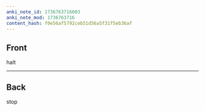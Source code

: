 ```yaml
---
anki_note_id: 1736763716003
anki_note_mod: 1736763716
content_hash: f0e56af5792ceb51d56a5f31f5eb36af
---
```


## Front

halt

<hr/>

## Back

stop